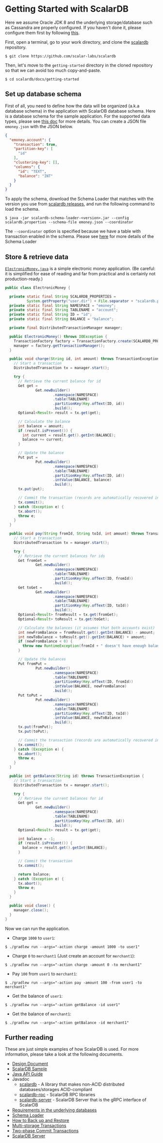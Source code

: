 # Getting Started with ScalarDB

Here we assume Oracle JDK 8 and the underlying storage/database such as Cassandra are properly configured.
If you haven't done it, please configure them first by following [this](getting-started.md).

First, open a terminal, go to your work directory, and clone the [scalardb](https://github.com/scalar-labs/scalardb) repository.
```shell
$ git clone https://github.com/scalar-labs/scalardb
```

Then, let's move to the `getting-started` directory in the cloned repository so that we can avoid too much copy-and-paste.
```shell
$ cd scalardb/docs/getting-started
```

## Set up database schema

First of all, you need to define how the data will be organized (a.k.a database schema) in the application with ScalarDB database schema.
Here is a database schema for the sample application.
For the supported data types, please see [this doc](schema-loader.md#data-type-mapping-between-scalardb-and-the-other-databases) for more details.
You can create a JSON file `emoney.json` with the JSON below.

```json
{
  "emoney.account": {
    "transaction": true,
    "partition-key": [
      "id"
    ],
    "clustering-key": [],
    "columns": {
      "id": "TEXT",
      "balance": "INT"
    }
  }
}
```

To apply the schema, download the Schema Loader that matches with the version you use from [scalardb releases](https://github.com/scalar-labs/scalardb/releases), and run the following command to load the schema.

```shell
$ java -jar scalardb-schema-loader-<version>.jar --config scalardb.properties --schema-file emoney.json --coordinator
```

The `--coordinator` option is specified because we have a table with transaction enabled in the schema.
Please see [here](schema-loader.md) for more details of the Schema Loader

## Store & retrieve data

[`ElectronicMoney.java`](./getting-started/src/main/java/sample/ElectronicMoney.java) is a simple electronic money application.
(Be careful: it is simplified for ease of reading and far from practical and is certainly not production-ready.)

```java
public class ElectronicMoney {

  private static final String SCALARDB_PROPERTIES =
          System.getProperty("user.dir") + File.separator + "scalardb.properties";
  private static final String NAMESPACE = "emoney";
  private static final String TABLENAME = "account";
  private static final String ID = "id";
  private static final String BALANCE = "balance";

  private final DistributedTransactionManager manager;

  public ElectronicMoney() throws IOException {
    TransactionFactory factory = TransactionFactory.create(SCALARDB_PROPERTIES);
    manager = factory.getTransactionManager();
  }

  public void charge(String id, int amount) throws TransactionException {
    // Start a transaction
    DistributedTransaction tx = manager.start();

    try {
      // Retrieve the current balance for id
      Get get =
              Get.newBuilder()
                      .namespace(NAMESPACE)
                      .table(TABLENAME)
                      .partitionKey(Key.ofText(ID, id))
                      .build();
      Optional<Result> result = tx.get(get);

      // Calculate the balance
      int balance = amount;
      if (result.isPresent()) {
        int current = result.get().getInt(BALANCE);
        balance += current;
      }

      // Update the balance
      Put put =
              Put.newBuilder()
                      .namespace(NAMESPACE)
                      .table(TABLENAME)
                      .partitionKey(Key.ofText(ID, id))
                      .intValue(BALANCE, balance)
                      .build();
      tx.put(put);

      // Commit the transaction (records are automatically recovered in case of failure)
      tx.commit();
    } catch (Exception e) {
      tx.abort();
      throw e;
    }
  }

  public void pay(String fromId, String toId, int amount) throws TransactionException {
    // Start a transaction
    DistributedTransaction tx = manager.start();

    try {
      // Retrieve the current balances for ids
      Get fromGet =
              Get.newBuilder()
                      .namespace(NAMESPACE)
                      .table(TABLENAME)
                      .partitionKey(Key.ofText(ID, fromId))
                      .build();
      Get toGet =
              Get.newBuilder()
                      .namespace(NAMESPACE)
                      .table(TABLENAME)
                      .partitionKey(Key.ofText(ID, toId))
                      .build();
      Optional<Result> fromResult = tx.get(fromGet);
      Optional<Result> toResult = tx.get(toGet);

      // Calculate the balances (it assumes that both accounts exist)
      int newFromBalance = fromResult.get().getInt(BALANCE) - amount;
      int newToBalance = toResult.get().getInt(BALANCE) + amount;
      if (newFromBalance < 0) {
        throw new RuntimeException(fromId + " doesn't have enough balance.");
      }

      // Update the balances
      Put fromPut =
              Put.newBuilder()
                      .namespace(NAMESPACE)
                      .table(TABLENAME)
                      .partitionKey(Key.ofText(ID, fromId))
                      .intValue(BALANCE, newFromBalance)
                      .build();
      Put toPut =
              Put.newBuilder()
                      .namespace(NAMESPACE)
                      .table(TABLENAME)
                      .partitionKey(Key.ofText(ID, toId))
                      .intValue(BALANCE, newToBalance)
                      .build();
      tx.put(fromPut);
      tx.put(toPut);

      // Commit the transaction (records are automatically recovered in case of failure)
      tx.commit();
    } catch (Exception e) {
      tx.abort();
      throw e;
    }
  }

  public int getBalance(String id) throws TransactionException {
    // Start a transaction
    DistributedTransaction tx = manager.start();

    try {
      // Retrieve the current balances for id
      Get get =
              Get.newBuilder()
                      .namespace(NAMESPACE)
                      .table(TABLENAME)
                      .partitionKey(Key.ofText(ID, id))
                      .build();
      Optional<Result> result = tx.get(get);

      int balance = -1;
      if (result.isPresent()) {
        balance = result.get().getInt(BALANCE);
      }

      // Commit the transaction
      tx.commit();

      return balance;
    } catch (Exception e) {
      tx.abort();
      throw e;
    }
  }

  public void close() {
    manager.close();
  }
}
```

Now we can run the application.

- Charge `1000` to `user1`:
```shell
$ ./gradlew run --args="-action charge -amount 1000 -to user1"
```

- Charge `0` to `merchant1` (Just create an account for `merchant1`):
```shell
$ ./gradlew run --args="-action charge -amount 0 -to merchant1"
```

- Pay `100` from `user1` to `merchant1`:
```shell
$ ./gradlew run --args="-action pay -amount 100 -from user1 -to merchant1"
```

- Get the balance of `user1`:
```shell
$ ./gradlew run --args="-action getBalance -id user1"
```

- Get the balance of `merchant1`:
```shell
$ ./gradlew run --args="-action getBalance -id merchant1"
```

## Further reading

These are just simple examples of how ScalarDB is used. For more information, please take a look at the following documents.

* [Design Document](design.md)
* [ScalarDB Sample](https://github.com/scalar-labs/scalardb-samples/tree/main/scalardb-sample)
* [Java API Guide](api-guide.md)
* Javadoc
    * [scalardb](https://javadoc.io/doc/com.scalar-labs/scalardb/latest/index.html) - A library that makes non-ACID distributed databases/storages ACID-compliant
    * [scalardb-rpc](https://javadoc.io/doc/com.scalar-labs/scalardb-rpc/latest/index.html) - ScalarDB RPC libraries
    * [scalardb-server](https://javadoc.io/doc/com.scalar-labs/scalardb-server/latest/index.html) - ScalarDB Server that is the gRPC interface of ScalarDB
* [Requirements in the underlying databases](requirements.md)
* [Schema Loader](schema-loader.md)
* [How to Back up and Restore](backup-restore.md)
* [Multi-storage Transactions](multi-storage-transactions.md)
* [Two-phase Commit Transactions](two-phase-commit-transactions.md)
* [ScalarDB Server](scalardb-server.md)
